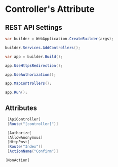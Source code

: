 # Controller's Attribute

## REST API Settings
``` cs title="program.cs"
var builder = WebApplication.CreateBuilder(args);

builder.Services.AddControllers();

var app = builder.Build();

app.UseHttpsRedirection();

app.UseAuthorization();

app.MapControllers();

app.Run();
```

## Attributes
``` cs title="Controllers"
 [ApiController]
 [Route("[controller]")]
```
``` cs title="Actions"
 [Authorize]
 [AllowAnonymous]
 [HttpPost]
 [Route("Index")]
 [ActionName("Confirm")]
```
``` cs title="Preventing a Public Method from Being Invoked"
[NonAction]
```


